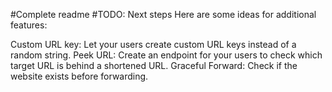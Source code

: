 #Complete readme
#TODO: Next steps
Here are some ideas for additional features:

Custom URL key: Let your users create custom URL keys instead of a random string.
Peek URL: Create an endpoint for your users to check which target URL is behind a shortened URL.
Graceful Forward: Check if the website exists before forwarding.
